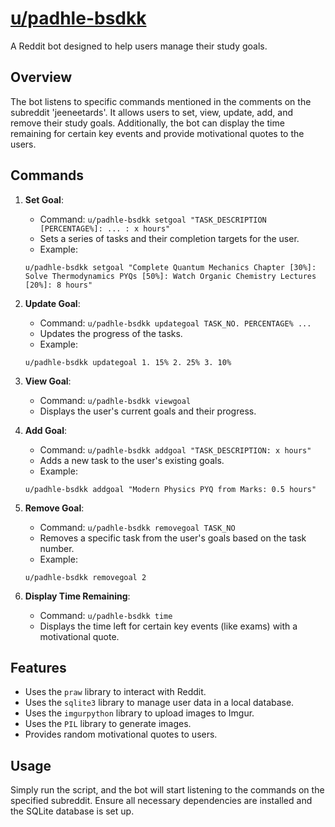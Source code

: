 # [u/padhle-bsdkk](https://www.reddit.com/user/padhle-bsdkk/)

A Reddit bot designed to help users manage their study goals.

## Overview

The bot listens to specific commands mentioned in the comments on the subreddit 'jeeneetards'. It allows users to set, view, update, add, and remove their study goals. Additionally, the bot can display the time remaining for certain key events and provide motivational quotes to the users.

## Commands

1. **Set Goal**:
    - Command: `u/padhle-bsdkk setgoal "TASK_DESCRIPTION [PERCENTAGE%]: ... : x hours"`
    - Sets a series of tasks and their completion targets for the user.
    - Example: 
    ```
    u/padhle-bsdkk setgoal "Complete Quantum Mechanics Chapter [30%]: Solve Thermodynamics PYQs [50%]: Watch Organic Chemistry Lectures [20%]: 8 hours"
    ```

2. **Update Goal**:
    - Command: `u/padhle-bsdkk updategoal TASK_NO. PERCENTAGE% ...`
    - Updates the progress of the tasks.
    - Example: 
    ```
    u/padhle-bsdkk updategoal 1. 15% 2. 25% 3. 10%
    ```

3. **View Goal**:
    - Command: `u/padhle-bsdkk viewgoal`
    - Displays the user's current goals and their progress.

4. **Add Goal**:
    - Command: `u/padhle-bsdkk addgoal "TASK_DESCRIPTION: x hours"`
    - Adds a new task to the user's existing goals.
    - Example: 
    ```
    u/padhle-bsdkk addgoal "Modern Physics PYQ from Marks: 0.5 hours"
    ```

5. **Remove Goal**:
    - Command: `u/padhle-bsdkk removegoal TASK_NO`
    - Removes a specific task from the user's goals based on the task number.
    - Example: 
    ```
    u/padhle-bsdkk removegoal 2
    ```

6. **Display Time Remaining**:
    - Command: `u/padhle-bsdkk time`
    - Displays the time left for certain key events (like exams) with a motivational quote.

## Features

- Uses the `praw` library to interact with Reddit.
- Uses the `sqlite3` library to manage user data in a local database.
- Uses the `imgurpython` library to upload images to Imgur.
- Uses the `PIL` library to generate images.
- Provides random motivational quotes to users.

## Usage

Simply run the script, and the bot will start listening to the commands on the specified subreddit. Ensure all necessary dependencies are installed and the SQLite database is set up.
